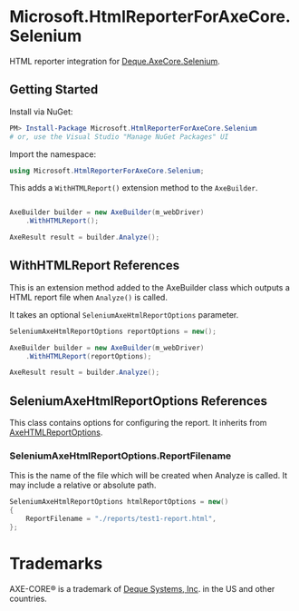 # Microsoft.HtmlReporterForAxeCore.Selenium

HTML reporter integration for [Deque.AxeCore.Selenium](https://github.com/dequelabs/axe-core-nuget/blob/develop/packages/selenium).

## Getting Started

Install via NuGet:

```powershell
PM> Install-Package Microsoft.HtmlReporterForAxeCore.Selenium
# or, use the Visual Studio "Manage NuGet Packages" UI
```

Import the namespace:

```csharp
using Microsoft.HtmlReporterForAxeCore.Selenium;
```

This adds a `WithHTMLReport()` extension method to the `AxeBuilder`.

```csharp

AxeBuilder builder = new AxeBuilder(m_webDriver)
    .WithHTMLReport();

AxeResult result = builder.Analyze();

```

## WithHTMLReport References

This is an extension method added to the AxeBuilder class which outputs a HTML report
file when `Analyze()` is called.

It takes an optional `SeleniumAxeHtmlReportOptions` parameter.

```csharp
SeleniumAxeHtmlReportOptions reportOptions = new();

AxeBuilder builder = new AxeBuilder(m_webDriver)
    .WithHTMLReport(reportOptions);

AxeResult result = builder.Analyze();

```

## SeleniumAxeHtmlReportOptions References

This class contains options for configuring the report.
It inherits from [AxeHTMLReportOptions](../html-reporter/README.md#axehtmlreportoptions-references).

### SeleniumAxeHtmlReportOptions.ReportFilename

This is the name of the file which will be created when Analyze is called.
It may include a relative or absolute path.

```csharp
SeleniumAxeHtmlReportOptions htmlReportOptions = new()
{
    ReportFilename = "./reports/test1-report.html",
};
```

# Trademarks

AXE-CORE® is a trademark of [Deque Systems, Inc](https://www.deque.com/). in the US and other countries.